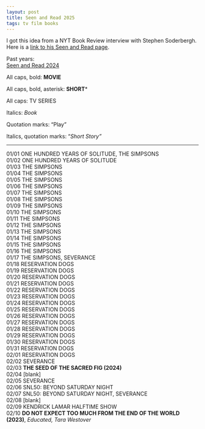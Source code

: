 ```yaml
---
layout: post
title: Seen and Read 2025
tags: tv film books
---
```

I got this idea from a NYT Book Review  interview with Stephen Soderbergh. Here is a [link to his Seen and Read page](https://extension765.com/blogs/soderblog/seen-read-2023).

Past years:\
[Seen and Read 2024](https://1dgk.github.io/2025/01/01/seen-read-2024.html)

All caps, bold: **MOVIE**

All caps, bold, asterisk: **SHORT***

All caps: TV SERIES

Italics: _Book_

Quotation marks: “Play”

Italics, quotation marks: “_Short Story”_

---
01/01 ONE HUNDRED YEARS OF SOLITUDE, THE SIMPSONS\
01/02 ONE HUNDRED YEARS OF SOLITUDE\
01/03 THE SIMPSONS\
01/04 THE SIMPSONS\
01/05 THE SIMPSONS\
01/06 THE SIMPSONS\
01/07 THE SIMPSONS\
01/08 THE SIMPSONS\
01/09 THE SIMPSONS\
01/10 THE SIMPSONS\
01/11 THE SIMPSONS\
01/12 THE SIMPSONS\
01/13 THE SIMPSONS\
01/14 THE SIMPSONS\
01/15 THE SIMPSONS\
01/16 THE SIMPSONS\
01/17 THE SIMPSONS, SEVERANCE\
01/18 RESERVATION DOGS\
01/19 RESERVATION DOGS\
01/20 RESERVATION DOGS\
01/21 RESERVATION DOGS\
01/22 RESERVATION DOGS\
01/23 RESERVATION DOGS\
01/24 RESERVATION DOGS\
01/25 RESERVATION DOGS\
01/26 RESERVATION DOGS\
01/27 RESERVATION DOGS\
01/28 RESERVATION DOGS\
01/29 RESERVATION DOGS\
01/30 RESERVATION DOGS\
01/31 RESERVATION DOGS\
02/01 RESERVATION DOGS\
02/02 SEVERANCE\
02/03 **THE SEED OF THE SACRED FIG (2024)**\
02/04 [blank]\
02/05 SEVERANCE\
02/06 SNL50: BEYOND SATURDAY NIGHT\
02/07 SNL50: BEYOND SATURDAY NIGHT, SEVERANCE\
02/08 [blank]\
02/09 KENDRICK LAMAR HALFTIME SHOW\
02/10 **DO NOT EXPECT TOO MUCH FROM THE END OF THE WORLD (2023)**, _Educated, Tara Westover_ 
